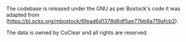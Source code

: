 The codebase is released under the GNU as per Bostock's code it was adapted from (https://bl.ocks.org/mbostock/6fead6d1378d6df5ae77bb6a719afcb2).

The data is owned by CoClear and all rights are reserved.